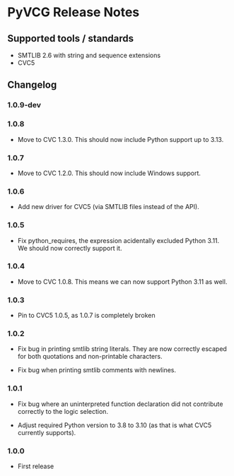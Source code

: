 # PyVCG Release Notes

## Supported tools / standards

* SMTLIB 2.6 with string and sequence extensions
* CVC5

## Changelog


### 1.0.9-dev



### 1.0.8

* Move to CVC 1.3.0. This should now include Python support up to
  3.13.

### 1.0.7

* Move to CVC 1.2.0. This should now include Windows support.

### 1.0.6

* Add new driver for CVC5 (via SMTLIB files instead of the API).

### 1.0.5

* Fix python_requires, the expression acidentally excluded Python
  3.11. We should now correctly support it.

### 1.0.4

* Move to CVC 1.0.8. This means we can now support Python 3.11 as
  well.

### 1.0.3

* Pin to CVC5 1.0.5, as 1.0.7 is completely broken

### 1.0.2

* Fix bug in printing smtlib string literals. They are now correctly
  escaped for both quotations and non-printable characters.

* Fix bug when printing smtlib comments with newlines.

### 1.0.1

* Fix bug where an uninterpreted function declaration did not
  contribute correctly to the logic selection.

* Adjust required Python version to 3.8 to 3.10 (as that is what CVC5
  currently supports).

### 1.0.0

* First release

